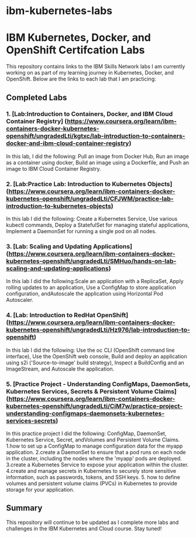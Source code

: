 # ibm-kubernetes-labs
# IBM Kubernetes, Docker, and OpenShift Certifcation Labs 

This repository contains links to the IBM Skills Network labs I am currently working on as part of my learning journey in Kubernetes, Docker, and OpenShift. Below are the links to each lab that I am practicing:

## Completed Labs

### 1. [Lab:Introduction to Containers, Docker, and IBM Cloud Container Registry] (https://www.coursera.org/learn/ibm-containers-docker-kubernetes-openshift/ungradedLti/kgtxc/lab-introduction-to-containers-docker-and-ibm-cloud-container-registry)

In this lab, I did the following: Pull an image from Docker Hub, Run an image as a container using docker, Build an image using a Dockerfile, and Push an image to IBM Cloud Container Registry.
### 2. [Lab:Practice Lab: Introduction to Kubernetes Objects] (https://www.coursera.org/learn/ibm-containers-docker-kubernetes-openshift/ungradedLti/CFJWM/practice-lab-introduction-to-kubernetes-objects)  

In this lab I did the following: Create a Kubernetes Service, Use various kubectl commands, Deploy a StatefulSet for managing stateful applications, Implement a DaemonSet for running a single pod on all nodes.

### 3. [Lab: Scaling and Updating Applications] (https://www.coursera.org/learn/ibm-containers-docker-kubernetes-openshift/ungradedLti/SMHuo/hands-on-lab-scaling-and-updating-applications)
In this lab I did the following:Scale an application with a ReplicaSet, Apply rolling updates to an application, Use a ConfigMap to store application configuration, andAutoscale the application using Horizontal Pod Autoscaler.

### 4. [Lab: Introduction to RedHat OpenShift] (https://www.coursera.org/learn/ibm-containers-docker-kubernetes-openshift/ungradedLti/Hz976/lab-introduction-to-openshift)  
In this lab I did the following: Use the oc CLI (OpenShift command line interface), Use the OpenShift web console, Build and deploy an application using s2i ('Source-to-image' build strategy), Inspect a BuildConfig and an ImageStream, and Autoscale the application.
### 5. [Practice Project - Understanding ConfigMaps, DaemonSets, Kubernetes Services, Secrets & Persistent Volume Claims] (https://www.coursera.org/learn/ibm-containers-docker-kubernetes-openshift/ungradedLti/CiM7w/practice-project-understanding-configmaps-daemonsets-kubernetes-services-secrets)  
In this practice project I did the following: ConfigMap, DaemonSet, Kubernetes Service, Secret, andVolumes and Persistent Volume Claims.
1.how to set up a ConfigMap to manage configuration data for the myapp application.
2.create a DaemonSet to ensure that a pod runs on each node in the cluster, including the nodes where the 'myapp' pods are deployed.
3.create a Kubernetes Service to expose your application within the cluster.
4.create and manage secrets in Kubernetes to securely store sensitive information, such as passwords, tokens, and SSH keys.
5. how to define volumes and persistent volume claims (PVCs) in Kubernetes to provide storage for your application.
## Summary

This repository will continue to be updated as I complete more labs and challenges in the IBM Kubernetes and Cloud course. Stay tuned!
